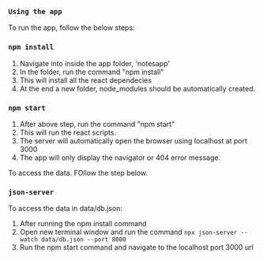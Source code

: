 ### `Using the app`
To run the app, follow the below steps:
### `npm install`
1. Navigate into inside the app folder, 'notesapp'
2. In the folder, run the command "npm install"
3. This will install all the react dependecies
4. At the end a new folder, node_modules should be automatically created.

### `npm start`
1. After above step, run the command "npm start"
2. This will run the react scripts.
3. The server will automatically open the browser using localhost at port 3000
4. The app will only display the navigator or 404 error message.

To access the data. FOllow the step below.

### `json-server`
To access the data in data/db.json:
1. After running the npm install command
2. Open new terminal window and run the command `npx json-server --watch data/db.json --port 8000`
3. Run the npm start command and navigate to the localhost port 3000 url
